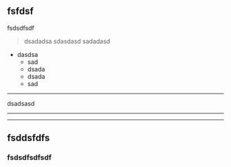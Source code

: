 ## fsfdsf
fsdsdfsdf
> dsadadsa
> sdasdasd
> sadadasd


- dasdsa
    - sad
    - dsada
    - dsada
    - sad

---
dsadsasd

---

***

## fsddsfdfs


### fsdsdfsdfsdf